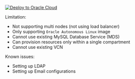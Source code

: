 [![Deploy to Oracle Cloud](https://oci-resourcemanager-plugin.plugins.oci.oraclecloud.com/latest/deploy-to-oracle-cloud.svg)](https://cloud.oracle.com/resourcemanager/stacks/create?region=home&zipUrl=https://github.com/RajithaKumara/orangehrm-os-terraform-oci/archive/develop.zip)


Limitation:
- Not supporting multi nodes (not using load balancer)
- Only supporting `Oracle Autonomous Linux` image
- Cannot use existing MySQL Database Service (MDS)
- Can provision resources only within a single compartment
- Cannot use existing VCN

Known issues:
- Setting up LDAP
- Setting up Email configurations
